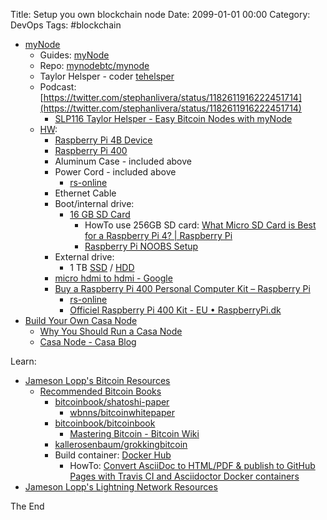 Title: Setup you own blockchain node
Date: 2099-01-01 00:00
Category: DevOps
Tags: #blockchain

* [myNode](https://mynodebtc.com/order_now)
    * Guides: [myNode](https://mynodebtc.com/guides)
    * Repo: [mynodebtc/mynode](https://github.com/mynodebtc/mynode)
    * Taylor Helsper - coder [tehelsper](https://github.com/tehelsper)
    * Podcast: [https://twitter.com/stephanlivera/status/1182611916222451714](https://twitter.com/stephanlivera/status/1182611916222451714)
        * [SLP116 Taylor Helsper - Easy Bitcoin Nodes with myNode](https://www.youtube.com/watch?v=NEj1WwGaH8g&feature=youtu.be)
    * [HW](https://mynodebtc.com/download):
        * [Raspberry Pi 4B Device](https://www.amazon.com/gp/product/B07XTN5YRN/ref=as_li_tl)
        * [Raspberry Pi 400](https://dk.rs-online.com/web/p/raspberry-pi/2048263/)
        * Aluminum Case - included above
        * Power Cord - included above
            * [rs-online](https://dk.rs-online.com/web/p/raspberry-pi-stromforsyninger/1873417/)
        * Ethernet Cable
        * Boot/internal drive:
            * [16 GB SD Card](https://www.amazon.com/gp/product/B073JWXGNT/ref=as_li_tl)
                * HowTo use 256GB SD card: [What Micro SD Card is Best for a Raspberry Pi 4? | Raspberry Pi](https://maker.pro/raspberry-pi/tutorial/what-micro-sd-card-is-best-for-a-raspberry-pi-4)
                * [Raspberry Pi NOOBS Setup](https://www.raspberrypi.org/help/noobs-setup./)
        * External drive:
            * 1 TB [SSD](https://www.amazon.com/SanDisk-SSD-PLUS-Internal-SDSSDA-1T00-G26/dp/B07D998212/ref=as_li_ss_tl) / [HDD](https://www.amazon.com/Sabrent-Tool-free-Enclosure-Optimized-EC-UASP/dp/B00OJ3UJ2S/ref=as_li_ss_tl)
        * [micro hdmi to hdmi - Google](https://www.google.com/search?q=micro+hdmi+to+hdmi)
        * [Buy a Raspberry Pi 400 Personal Computer Kit – Raspberry Pi](https://www.raspberrypi.org/products/raspberry-pi-400/?resellerType=home&variant=raspberry-pi-400-us-kit)
            * [rs-online](https://dk.rs-online.com/web/p/products/2048269/)
            * [Officiel Raspberry Pi 400 Kit - EU • RaspberryPi.dk](https://raspberrypi.dk/produkt/raspberry-pi-400-kit/)
* [Build Your Own Casa Node](https://blog.keys.casa/build-your-own-casa-node/)
    * [Why You Should Run a Casa Node](https://blog.keys.casa/why-you-should-run-a-casa-node/)
    * [Casa Node - Casa Blog](https://blog.keys.casa/tag/casa-node/)

Learn:
* [Jameson Lopp's Bitcoin Resources](https://www.lopp.net/bitcoin-information.html)
    * [Recommended Bitcoin Books](https://www.lopp.net/bitcoin-information/books.html)
        * [bitcoinbook/shatoshi-paper](https://github.com/bitcoinbook/shatoshi-paper)
            * [wbnns/bitcoinwhitepaper](https://github.com/wbnns/bitcoinwhitepaper)
        * [bitcoinbook/bitcoinbook](https://github.com/bitcoinbook/bitcoinbook/blob/develop/book.asciidoc)
            * [Mastering Bitcoin - Bitcoin Wiki](https://en.bitcoin.it/wiki/Mastering_Bitcoin)
        * [kallerosenbaum/grokkingbitcoin](https://github.com/kallerosenbaum/grokkingbitcoin)
        * Build container: [Docker Hub](https://hub.docker.com/r/asciidoctor/docker-asciidoctor)
            * HowTo: [Convert AsciiDoc to HTML/PDF &amp; publish to GitHub Pages with Travis CI and Asciidoctor Docker containers](http://mgreau.com/posts/2016/03/28/asciidoc-to-gh-pages-with-travis-ci-docker-asciidoctor.html)
* [Jameson Lopp's Lightning Network Resources](https://www.lopp.net/lightning-information.html)

The End